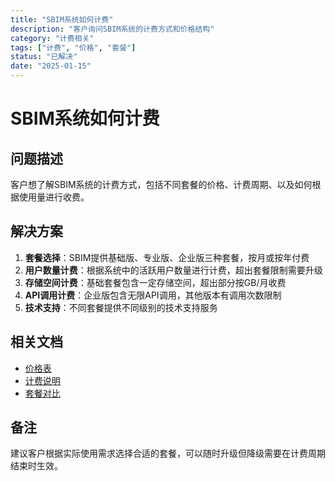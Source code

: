```yaml
---
title: "SBIM系统如何计费"
description: "客户询问SBIM系统的计费方式和价格结构"
category: "计费相关"
tags: ["计费", "价格", "套餐"]
status: "已解决"
date: "2025-01-15"
---
```


# SBIM系统如何计费

## 问题描述
客户想了解SBIM系统的计费方式，包括不同套餐的价格、计费周期、以及如何根据使用量进行收费。

## 解决方案
1. **套餐选择**：SBIM提供基础版、专业版、企业版三种套餐，按月或按年付费
2. **用户数量计费**：根据系统中的活跃用户数量进行计费，超出套餐限制需要升级
3. **存储空间计费**：基础套餐包含一定存储空间，超出部分按GB/月收费
4. **API调用计费**：企业版包含无限API调用，其他版本有调用次数限制
5. **技术支持**：不同套餐提供不同级别的技术支持服务

## 相关文档
- [价格表](../../pricing/plans.md)
- [计费说明](../../billing/billing-guide.md)
- [套餐对比](../../pricing/comparison.md)

## 备注
建议客户根据实际使用需求选择合适的套餐，可以随时升级但降级需要在计费周期结束时生效。
